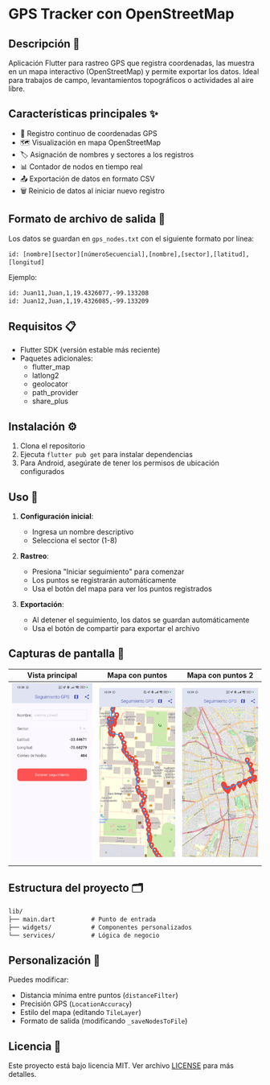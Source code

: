 # GPS Tracker con OpenStreetMap

## Descripción 📍

Aplicación Flutter para rastreo GPS que registra coordenadas, las muestra en un mapa interactivo (OpenStreetMap) y permite exportar los datos. Ideal para trabajos de campo, levantamientos topográficos o actividades al aire libre.

## Características principales ✨

- 📍 Registro continuo de coordenadas GPS
- 🗺️ Visualización en mapa OpenStreetMap
- 🏷️ Asignación de nombres y sectores a los registros
- 📊 Contador de nodos en tiempo real
- 📤 Exportación de datos en formato CSV
- 🗑️ Reinicio de datos al iniciar nuevo registro

## Formato de archivo de salida 📄

Los datos se guardan en `gps_nodes.txt` con el siguiente formato por línea:

```
id: [nombre][sector][númeroSecuencial],[nombre],[sector],[latitud],[longitud]
```

Ejemplo:
```
id: Juan11,Juan,1,19.4326077,-99.133208
id: Juan12,Juan,1,19.4326085,-99.133209
```

## Requisitos 📋

- Flutter SDK (versión estable más reciente)
- Paquetes adicionales:
  - flutter_map
  - latlong2
  - geolocator
  - path_provider
  - share_plus

## Instalación ⚙️

1. Clona el repositorio
2. Ejecuta `flutter pub get` para instalar dependencias
3. Para Android, asegúrate de tener los permisos de ubicación configurados

## Uso 🚀

1. **Configuración inicial**:
   - Ingresa un nombre descriptivo
   - Selecciona el sector (1-8)

2. **Rastreo**:
   - Presiona "Iniciar seguimiento" para comenzar
   - Los puntos se registrarán automáticamente
   - Usa el botón del mapa para ver los puntos registrados

3. **Exportación**:
   - Al detener el seguimiento, los datos se guardan automáticamente
   - Usa el botón de compartir para exportar el archivo

## Capturas de pantalla 📸

| Vista principal | Mapa con puntos | Mapa con puntos 2 |
|-----------------|-----------------|-------------------|
| ![Menu principal](screenshots/Principal_menu.jpg) | ![Mapa](screenshots/Mapa.jpg) |![Mapa Lejos](screenshots/mapa_2.jpg) |

## Estructura del proyecto 🗂️

```
lib/
├── main.dart          # Punto de entrada
├── widgets/           # Componentes personalizados
└── services/          # Lógica de negocio
```

## Personalización 🎨

Puedes modificar:
- Distancia mínima entre puntos (`distanceFilter`)
- Precisión GPS (`LocationAccuracy`)
- Estilo del mapa (editando `TileLayer`)
- Formato de salida (modificando `_saveNodesToFile`)

## Licencia 📜

Este proyecto está bajo licencia MIT. Ver archivo [LICENSE](LICENSE) para más detalles.
